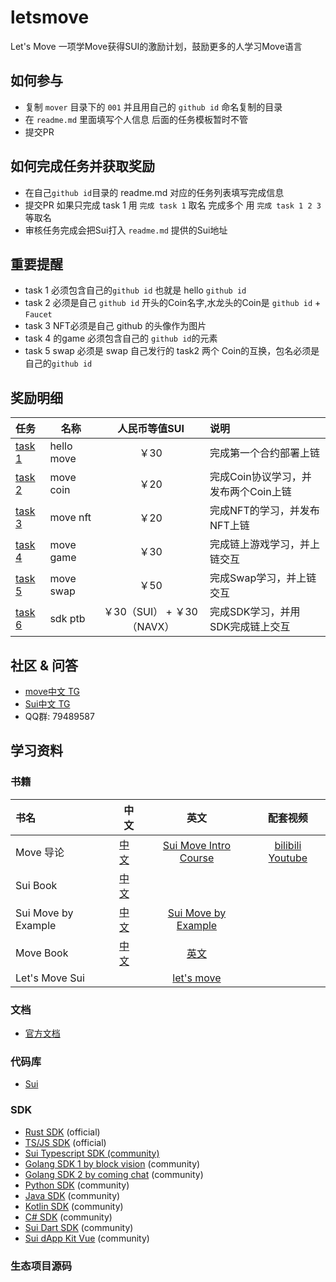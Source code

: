 # letsmove
Let's Move 一项学Move获得SUI的激励计划，鼓励更多的人学习Move语言

## 如何参与
- 复制 `mover` 目录下的 `001` 并且用自己的 `github id` 命名复制的目录
- 在 `readme.md` 里面填写个人信息 后面的任务模板暂时不管
- 提交PR

## 如何完成任务并获取奖励
- 在自己`github id`目录的 readme.md 对应的任务列表填写完成信息
- 提交PR 如果只完成 task 1 用 `完成 task 1` 取名 完成多个 用 `完成 task 1 2 3` 等取名
- 审核任务完成会把Sui打入 `readme.md` 提供的Sui地址

## 重要提醒

- task 1 必须包含自己的`github id` 也就是 hello `github id`
- task 2 必须是自己 `github id` 开头的Coin名字,水龙头的Coin是 `github id` + `Faucet`
- task 3 NFT必须是自己 github 的头像作为图片
- task 4 的game 必须包含自己的 `github id`的元素
- task 5 swap 必须是 swap 自己发行的 task2 两个 Coin的互换，包名必须是自己的`github id`


## 奖励明细

| 任务                                | 名称         |       人民币等值SUI       | 说明                     |
|:----------------------------------|------------|:--------------------:|:-----------------------|
| [task 1](task/01.hello_move.md)   | hello move |         ￥30          | 完成第一个合约部署上链            |
| [task 2](task/02.move_coin.md)    | move coin  |         ￥20          | 完成Coin协议学习，并发布两个Coin上链 |
| [task 3](task/03.move_nft.md)     | move nft   |         ￥20          | 完成NFT的学习，并发布NFT上链      |
| [task 4](task/04.move_game.md)    | move game  |         ￥30          | 完成链上游戏学习，并上链交互         |
| [task 5](task/05.move_swap.md)    | move swap  |         ￥50          | 完成Swap学习，并上链交互         |
| [task 6](task/06.SDK_PTB_NAVI.md) | sdk ptb    | ￥30（SUI） + ￥30（NAVX） | 完成SDK学习，并用SDK完成链上交互    |

## 社区 & 问答
- [move中文 TG](https://t.me/move_cn)
- [Sui中文 TG](https://t.me/sui_dev_cn)
- QQ群: 79489587

## 学习资料

### 书籍
| 书名                  | 中文                                   |                          英文                          |                           配套视频                            |
|:--------------------|--------------------------------------|:----------------------------------------------------:|:---------------------------------------------------------:|
| Move 导论             | [中文](https://intro-zh.sui-book.com/) | [Sui Move Intro Course](https://intro.sui-book.com/) |     [bilibili](https://www.bilibili.com/video/BV1RY411v7YU)  [Youtube](https://www.youtube.com/watch?v=lZHjmo2ngu0)                          |
| Sui Book            | [中文](https://sui-book.com)           |                                                      |  |
| Sui Move by Example | [中文](https://examples.sui-book.com/) |   [Sui Move by Example](https://examples.sui.io/)    |                                                       |
| Move Book           |    [中文](https://move-book.com/cn/)      |           [英文](https://move-book.com/)            |                                                   |
| Let's Move Sui      |                            |                    [let's move](https://letsmovesui.com/)                    |                                                     |

### 文档
- [官方文档](https://docs.sui.io/)

### 代码库
- [Sui](https://github.com/MystenLabs/sui)


### SDK

- [Rust SDK](https://docs.sui.io/devnet/build/rust-sdk) (official)
- [TS/JS SDK](https://github.com/MystenLabs/sui/tree/main/sdk/typescript) (official)
- [Sui Typescript SDK (community)](https://github.com/scallop-io/sui-kit)
- [Golang SDK 1 by block vision](https://github.com/block-vision/sui-go-sdk) (community)
- [Golang SDK 2 by coming chat](https://github.com/coming-chat/go-sui-sdk) (community)
- [Python SDK](https://github.com/FrankC01/pysui) (community)
- [Java SDK](https://github.com/GrapeBaBa/sui4j) (community)
- [Kotlin SDK](https://github.com/cosmostation/suikotlin) (community)
- [C# SDK](https://github.com/naami-finance/SuiNet) (community)
- [Sui Dart SDK](https://github.com/mofalabs/sui) (community)
- [Sui dApp Kit Vue](https://github.com/SuiCraftTeam/Sui-dApp-Kit-Vue/) (community)
### 生态项目源码
